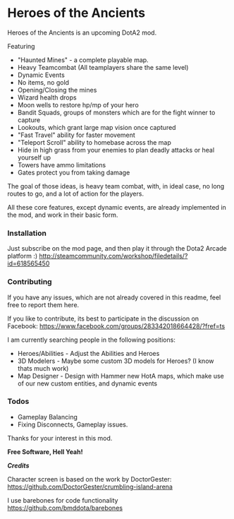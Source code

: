 # Heroes of the Ancients

Heroes of the Ancients is an upcoming DotA2 mod.

Featuring
  - "Haunted Mines" - a complete playable map.
  - Heavy Teamcombat (All teamplayers share the same level)
  - Dynamic Events
  - No items, no gold
  - Opening/Closing the mines
  - Wizard health drops
  - Moon wells to restore hp/mp of your hero
  - Bandit Squads, groups of monsters which are for the fight winner to capture
  - Lookouts, which grant large map vision once captured
  - "Fast Travel" ability for faster movement
  - "Teleport Scroll" ability to homebase across the map
  - Hide in high grass from your enemies to plan deadly attacks or heal yourself up
  - Towers have ammo limitations
  - Gates protect you from taking damage

The goal of those ideas, is heavy team combat, with, in ideal case, no long routes to go, and a lot of action for the players.

All these core features, except dynamic events, are already implemented in the mod, and work in their basic form.

### Installation
Just subscribe on the mod page, and then play it through the Dota2 Arcade platform :)
http://steamcommunity.com/workshop/filedetails/?id=618565450

### Contributing

If you have any issues, which are not already covered in this readme, feel free to report them here.

If you like to contribute, its best to participate in the discussion on Facebook:
https://www.facebook.com/groups/283342018664428/?fref=ts

I am currently searching people in the following positions:
* Heroes/Abilities - Adjust the Abilities and Heroes
* 3D Modelers - Maybe some custom 3D models for Heroes? (I know thats much work)
* Map Designer - Design with Hammer new HotA maps, which make use of our new custom entities, and dynamic events

### Todos
- Gameplay Balancing
- Fixing Disconnects, Gameplay issues.

Thanks for your interest in this mod.

**Free Software, Hell Yeah!**

***Credits***

Character screen is based on the work by DoctorGester:
https://github.com/DoctorGester/crumbling-island-arena

I use barebones for code functionality
https://github.com/bmddota/barebones
